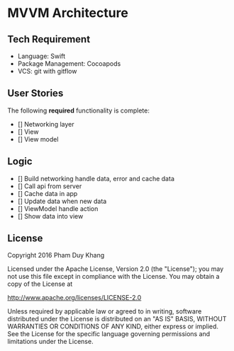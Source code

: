 # MVVM Architecture

## Tech Requirement

- Language: Swift 
- Package Management: Cocoapods 
- VCS: git with gitflow

## User Stories 

The following **required** functionality is complete:

* [] Networking layer
* [] View 
* [] View model

## Logic 

* [] Build networking handle data, error and cache data
* [] Call api from server
* [] Cache data in app
* [] Update data when new data
* [] ViewModel handle action 
* [] Show data into view

## License

Copyright 2016 Pham Duy Khang

Licensed under the Apache License, Version 2.0 (the "License");
you may not use this file except in compliance with the License.
You may obtain a copy of the License at

http://www.apache.org/licenses/LICENSE-2.0

Unless required by applicable law or agreed to in writing, software
distributed under the License is distributed on an "AS IS" BASIS,
WITHOUT WARRANTIES OR CONDITIONS OF ANY KIND, either express or implied.
See the License for the specific language governing permissions and
limitations under the License.
